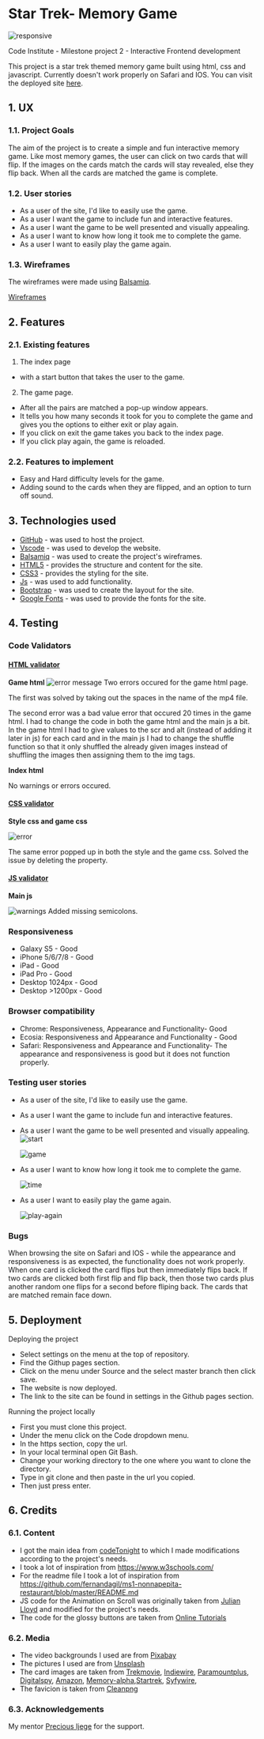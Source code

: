# Star Trek- Memory Game

![responsive](assets/images/Mock-up.png)

Code Institute - Milestone project 2 - Interactive Frontend development

This project is a star trek themed memory game built using html, css and javascript.
Currently doesn't work properly on Safari and IOS.
You can visit the deployed site [here](https://daniellaminyo.github.io/Milestone-2/).

## 1. UX

### 1.1. Project Goals

The aim of the project is to create a simple and fun interactive memory game.
Like most memory games, the user can click on two cards that will flip. If the images on the cards match the cards will stay revealed, else they flip back. When all the cards are matched the game is complete.

### 1.2. User stories

- As a user of the site, I'd like to easily use the game.
- As a user I want the game to include fun and interactive features.
- As a user I want the game to be well presented and visually appealing.
- As a user I want to know how long it took me to complete the game.
- As a user I want to easily play the game again.

### 1.3. Wireframes

The wireframes were made using [Balsamiq](https://balsamiq.com/).

[Wireframes](https://github.com/DaniellaMinyo/Milestone-2/blob/main/Wireframes.pdf)

## 2. Features

### 2.1. Existing features

1.  The index page

- with a start button that takes the user to the game.

2.  The game page.

- After all the pairs are matched a pop-up window appears.
- It tells you how many seconds it took for you to complete the game and gives you the options to either exit or play again.
- If you click on exit the game takes you back to the index page.
- If you click play again, the game is reloaded.

### 2.2. Features to implement

- Easy and Hard difficulty levels for the game.
- Adding sound to the cards when they are flipped, and an option to turn off sound.

## 3. Technologies used

- [GitHub](https://github.com/) - was used to host the project.
- [Vscode](https://code.visualstudio.com/) - was used to develop the website.
- [Balsamiq](https://balsamiq.com/) - was used to create the project's wireframes.
- [HTML5](https://en.wikipedia.org/wiki/HTML5) - provides the structure and content for the site.
- [CSS3](https://en.wikipedia.org/wiki/Cascading_Style_Sheets) - provides the styling for the site.
- [Js](https://en.wikipedia.org/wiki/JavaScript) - was used to add functionality.
- [Bootstrap](https://getbootstrap.com/) - was used to create the layout for the site.
- [Google Fonts](https://fonts.google.com/) - was used to provide the fonts for the site.

## 4. Testing

### Code Validators

#### [HTML validator](https://validator.w3.org/)

**Game html**
<img src="assets/images/game-html-errors.png" alt="error message">
Two errors occured for the game html page.

The first was solved by taking out the spaces in the name of the mp4 file.

The second error was a bad value error that occured 20 times in the game html. I had to change the code in both the game html and the main js a bit. In the game html I had to give values to the scr and alt (instead of adding it later in js) for each card and in the main js I had to change the shuffle function so that it only shuffled the already given images instead of shuffling the images then assigning them to the img tags.

**Index html**

No warnings or errors occured.

#### [CSS validator](https://jigsaw.w3.org/css-validator/)

**Style css and game css**

<img src="assets/images/style-css-error.png" alt="error">

The same error popped up in both the style and the game css.
Solved the issue by deleting the property.

#### [JS validator](https://jshint.com/)

**Main js**

<img src="assets/images/main-js-errors.png" alt="warnings">
Added missing semicolons.

### Responsiveness

- Galaxy S5 - Good
- iPhone 5/6/7/8 - Good
- iPad - Good
- iPad Pro - Good
- Desktop 1024px - Good
- Desktop >1200px - Good

### Browser compatibility

- Chrome: Responsiveness, Appearance and Functionality- Good
- Ecosia: Responsiveness and Appearance and Functionality - Good
- Safari: Responsiveness and Appearance and Functionality- The appearance and responsiveness is good but it does not function properly.

### Testing user stories

- As a user of the site, I'd like to easily use the game.
- As a user I want the game to include fun and interactive features.
- As a user I want the game to be well presented and visually appealing.
  <img src="assets/images/game1.png" alt="start">

  <img src="assets/images/game2.png" alt="game">

- As a user I want to know how long it took me to complete the game.

  <img src="assets/images/win-time.png" alt="time">

- As a user I want to easily play the game again.

  <img src="assets/images/play-again.png" alt="play-again">

### Bugs

When browsing the site on Safari and IOS - while the appearance and responsiveness is as expected, the functionality does not work properly. When one card is clicked the card flips but then immediately flips back. If two cards are clicked both first flip and flip back, then those two cards plus another random one flips for a second before fliping back. The cards that are matched remain face down.

## 5. Deployment

Deploying the project

- Select settings on the menu at the top of repository.
- Find the Githup pages section.
- Click on the menu under Source and the select master branch then click save.
- The website is now deployed.
- The link to the site can be found in settings in the Github pages section.

Running the project locally

- First you must clone this project.
- Under the menu click on the Code dropdown menu.
- In the https section, copy the url.
- In your local terminal open Git Bash.
- Change your working directory to the one where you want to clone the directory.
- Type in git clone and then paste in the url you copied.
- Then just press enter.

## 6. Credits

### 6.1. Content

- I got the main idea from [codeTonight](https://www.youtube.com/watch?v=QrTCHHhoUQU) to which I made modifications according to the project's needs.
- I took a lot of inspiration from https://www.w3schools.com/
- For the readme file I took a lot of inspiration from https://github.com/fernandagil/ms1-nonnapepita-restaurant/blob/master/README.md
- JS code for the Animation on Scroll was originally taken from [Julian Lloyd](https://github.com/jlmakes/scrollreveal) and modified for the project's needs.
- The code for the glossy buttons are taken from [Online Tutorials](https://www.youtube.com/watch?v=YrOq7OpRV8I)

### 6.2. Media

- The video backgrounds I used are from [Pixabay](https://pixabay.com/)
- The pictures I used are from [Unsplash](https://unsplash.com/)
- The card images are taken from [Trekmovie](https://trekmovie.com), [Indiewire](https://indiewire.com), [Paramountplus](https://paramountplus.com), [Digitalspy](https://digitalspy.com), [Amazon](https://amazon.com), [Memory-alpha](https://memory-alpha.fandom.com),[Startrek](https://startrek.com), [Syfywire](https://syfy.com),
- The favicion is taken from [Cleanpng](https://cleanpng.com)

### 6.3. Acknowledgements

My mentor [Precious Ijege](https://www.linkedin.com/in/precious-ijege-908a00168/?originalSubdomain=ng) for the support.
